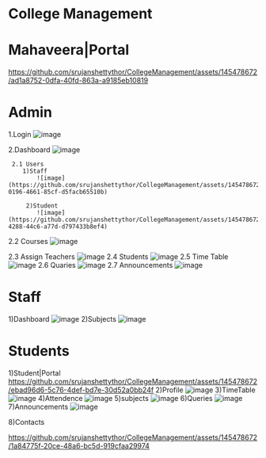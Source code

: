 # College Management
  # Mahaveera|Portal
https://github.com/srujanshettythor/CollegeManagement/assets/145478672/ad1a8752-0dfa-40fd-863a-a9185eb10819
# Admin
  1.Login
    ![image](https://github.com/srujanshettythor/CollegeManagement/assets/145478672/6059c0ee-55f8-4639-b7cf-69ae08a4f448)

  2.Dashboard
    ![image](https://github.com/srujanshettythor/CollegeManagement/assets/145478672/ecbce575-a587-48ae-a1f1-328c5c59966c)

     2.1 Users
        1)Staff
            ![image](https://github.com/srujanshettythor/CollegeManagement/assets/145478672/2415ca35-0196-4661-85cf-d5facb65510b)
         
         2)Student
            ![image](https://github.com/srujanshettythor/CollegeManagement/assets/145478672/fbceea7f-4288-44c6-a77d-d797433b8ef4)
2.2 Courses
![image](https://github.com/srujanshettythor/CollegeManagement/assets/145478672/72fc7754-2881-4f0e-a7dc-c2afa54005a1)

2.3 Assign Teachers
![image](https://github.com/srujanshettythor/CollegeManagement/assets/145478672/d5ddaf2c-be93-4cfe-857b-efc7422955ab)
2.4 Students
![image](https://github.com/srujanshettythor/CollegeManagement/assets/145478672/d4b9600a-e7c4-43d4-b0a7-34a2be381796)
2.5 Time Table
 ![image](https://github.com/srujanshettythor/CollegeManagement/assets/145478672/03219ea3-e0ec-4a10-8f17-df4e4c297639)
2.6 Quaries
![image](https://github.com/srujanshettythor/CollegeManagement/assets/145478672/28010081-aa2f-4089-9808-ea33ac355b1d)
2.7 Announcements
![image](https://github.com/srujanshettythor/CollegeManagement/assets/145478672/45f5f50f-04a7-43f8-8e45-8bb18a06650a)

# Staff
1)Dashboard
![image](https://github.com/srujanshettythor/CollegeManagement/assets/145478672/dc180571-c912-47a3-8e3d-f85e26809dea)
2)Subjects
![image](https://github.com/srujanshettythor/CollegeManagement/assets/145478672/ba62e0a1-cfef-4d60-84bb-21aa92423aea)

# Students
1)Student|Portal
https://github.com/srujanshettythor/CollegeManagement/assets/145478672/ebad96d6-5c76-4def-bd7e-30d52a0bb24f
2)Profile
![image](https://github.com/srujanshettythor/CollegeManagement/assets/145478672/bcb7b9eb-794d-4c87-954e-812cf7d9278f)
3)TimeTable
![image](https://github.com/srujanshettythor/CollegeManagement/assets/145478672/4aa48b4b-2479-4e4b-ba09-fb3c63d5606f)
4)Attendence
![image](https://github.com/srujanshettythor/CollegeManagement/assets/145478672/3c72d5f6-68c4-41f3-aed7-c9e93ee1f3b0)
5)subjects
![image](https://github.com/srujanshettythor/CollegeManagement/assets/145478672/fa9105df-d37b-4cfc-92b3-73004bf9082f)
6)Queries
![image](https://github.com/srujanshettythor/CollegeManagement/assets/145478672/0ff9069b-047e-40d1-a4f5-9e541fcbd20c)
7)Announcements
![image](https://github.com/srujanshettythor/CollegeManagement/assets/145478672/dd41dc4a-3d6b-416e-9e8d-aa16acbead59)

8)Contacts

https://github.com/srujanshettythor/CollegeManagement/assets/145478672/1a84775f-20ce-48a6-bc5d-919cfaa29974








  
